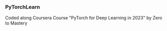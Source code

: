 ### PyTorchLearn 


Coded along Coursera Course "PyTorch for Deep Learning in 2023" by Zero to Mastery
